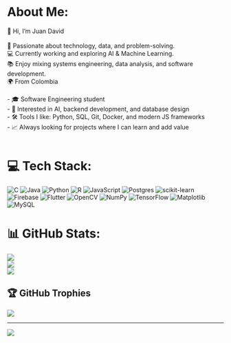 # About Me:
👋 Hi, I’m Juan David<br><br>🚀 Passionate about technology, data, and problem-solving.<br>💻 Currently working and exploring AI & Machine Learning.  <br>📚 Enjoy mixing systems engineering, data analysis, and software development.  <br>🌍 From Colombia  <br> <br>- 🎓 Software Engineering student  <br>- 🔎 Interested in AI, backend development, and database design  <br>- 🛠️ Tools I like: Python, SQL, Git, Docker, and modern JS frameworks  <br>- 📈 Always looking for projects where I can learn and add value  <br><br>


# 💻 Tech Stack:
![C](https://img.shields.io/badge/c-%2300599C.svg?style=for-the-badge&logo=c&logoColor=white) ![Java](https://img.shields.io/badge/java-%23ED8B00.svg?style=for-the-badge&logo=openjdk&logoColor=white) ![Python](https://img.shields.io/badge/python-3670A0?style=for-the-badge&logo=python&logoColor=ffdd54) ![R](https://img.shields.io/badge/r-%23276DC3.svg?style=for-the-badge&logo=r&logoColor=white) ![JavaScript](https://img.shields.io/badge/javascript-%23323330.svg?style=for-the-badge&logo=javascript&logoColor=%23F7DF1E) ![Postgres](https://img.shields.io/badge/postgres-%23316192.svg?style=for-the-badge&logo=postgresql&logoColor=white) ![scikit-learn](https://img.shields.io/badge/scikit--learn-%23F7931E.svg?style=for-the-badge&logo=scikit-learn&logoColor=white) ![Firebase](https://img.shields.io/badge/firebase-%23039BE5.svg?style=for-the-badge&logo=firebase) ![Flutter](https://img.shields.io/badge/Flutter-%2302569B.svg?style=for-the-badge&logo=Flutter&logoColor=white) ![OpenCV](https://img.shields.io/badge/opencv-%23white.svg?style=for-the-badge&logo=opencv&logoColor=white) ![NumPy](https://img.shields.io/badge/numpy-%23013243.svg?style=for-the-badge&logo=numpy&logoColor=white) ![TensorFlow](https://img.shields.io/badge/TensorFlow-%23FF6F00.svg?style=for-the-badge&logo=TensorFlow&logoColor=white) ![Matplotlib](https://img.shields.io/badge/Matplotlib-%23ffffff.svg?style=for-the-badge&logo=Matplotlib&logoColor=black) ![MySQL](https://img.shields.io/badge/mysql-4479A1.svg?style=for-the-badge&logo=mysql&logoColor=white)
# 📊 GitHub Stats:
![](https://github-readme-stats.vercel.app/api?username=JuanDavidTrejos&theme=onedark&hide_border=false&include_all_commits=true&count_private=true)<br/>
![](https://nirzak-streak-stats.vercel.app/?user=JuanDavidTrejos&theme=onedark&hide_border=false)<br/>
![](https://github-readme-stats.vercel.app/api/top-langs/?username=JuanDavidTrejos&theme=onedark&hide_border=false&include_all_commits=true&count_private=true&layout=compact)

## 🏆 GitHub Trophies
![](https://github-profile-trophy.vercel.app/?username=JuanDavidTrejos&theme=radical&no-frame=true&no-bg=true&margin-w=4)

---
[![](https://visitcount.itsvg.in/api?id=JuanDavidTrejos&icon=0&color=0)](https://visitcount.itsvg.in)

<!-- Proudly created with GPRM ( https://gprm.itsvg.in ) -->
